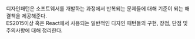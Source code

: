  디자인패턴은 소프트웨서를 개발하는 과정에서 반복되는 문제들에 대해 기준이 되는 해결책을 제공해준다.<br>
 ES2015이상 혹은 React에서 사용되는 일반적인 디자인 패턴들의 구현, 장점, 단점 및 주의사항에 대해 정리한다.
